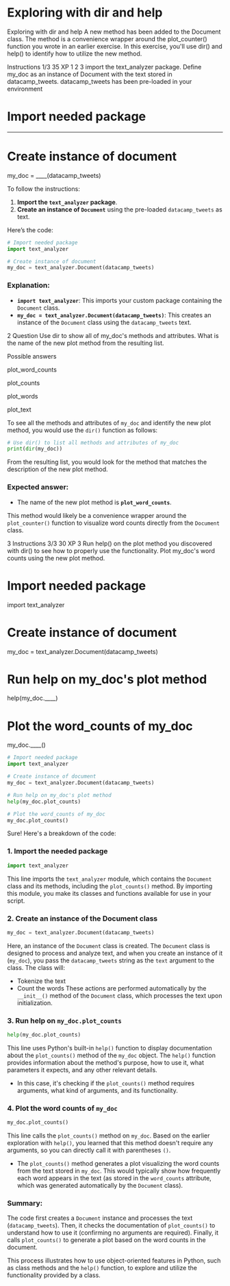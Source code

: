# Exploring with dir and help

Exploring with dir and help
A new method has been added to the Document class. The method is a convenience wrapper around the plot_counter() function you wrote in an earlier exercise. In this exercise, you'll use dir() and help() to identify how to utilize the new method.

Instructions 1/3
35 XP
1
2
3
import the text_analyzer package.
Define my_doc as an instance of Document with the text stored in datacamp_tweets. datacamp_tweets has been pre-loaded in your environment

# Import needed package
____

# Create instance of document
my_doc = ____(datacamp_tweets)

To follow the instructions:

1. **Import the `text_analyzer` package**.
2. **Create an instance of `Document`** using the pre-loaded `datacamp_tweets` as text.

Here’s the code:

```python
# Import needed package
import text_analyzer

# Create instance of document
my_doc = text_analyzer.Document(datacamp_tweets)
```

### Explanation:
- **`import text_analyzer`**: This imports your custom package containing the `Document` class.
- **`my_doc = text_analyzer.Document(datacamp_tweets)`**: This creates an instance of the `Document` class using the `datacamp_tweets` text.

2
Question
Use dir to show all of my_doc's methods and attributes. What is the name of the new plot method from the resulting list.

Possible answers


plot_word_counts

plot_counts

plot_words

plot_text

To see all the methods and attributes of `my_doc` and identify the new plot method, you would use the `dir()` function as follows:

```python
# Use dir() to list all methods and attributes of my_doc
print(dir(my_doc))
```

From the resulting list, you would look for the method that matches the description of the new plot method.

### Expected answer:
- The name of the new plot method is **`plot_word_counts`**.

This method would likely be a convenience wrapper around the `plot_counter()` function to visualize word counts directly from the `Document` class.


3
Instructions 3/3
30 XP
3
Run help() on the plot method you discovered with dir() to see how to properly use the functionality.
Plot my_doc's word counts using the new plot method.

# Import needed package
import text_analyzer

# Create instance of document
my_doc = text_analyzer.Document(datacamp_tweets)

# Run help on my_doc's plot method
help(my_doc.____)

# Plot the word_counts of my_doc
my_doc.____()


```py
# Import needed package
import text_analyzer

# Create instance of document
my_doc = text_analyzer.Document(datacamp_tweets)

# Run help on my_doc's plot method
help(my_doc.plot_counts)

# Plot the word_counts of my_doc
my_doc.plot_counts()


```

Sure! Here's a breakdown of the code:

### 1. Import the needed package
```python
import text_analyzer
```
This line imports the `text_analyzer` module, which contains the `Document` class and its methods, including the `plot_counts()` method. By importing this module, you make its classes and functions available for use in your script.

### 2. Create an instance of the Document class
```python
my_doc = text_analyzer.Document(datacamp_tweets)
```
Here, an instance of the `Document` class is created. The `Document` class is designed to process and analyze text, and when you create an instance of it (`my_doc`), you pass the `datacamp_tweets` string as the `text` argument to the class. The class will:
- Tokenize the text
- Count the words
These actions are performed automatically by the `__init__()` method of the `Document` class, which processes the text upon initialization.

### 3. Run help on `my_doc.plot_counts`
```python
help(my_doc.plot_counts)
```
This line uses Python's built-in `help()` function to display documentation about the `plot_counts()` method of the `my_doc` object. The `help()` function provides information about the method's purpose, how to use it, what parameters it expects, and any other relevant details.

- In this case, it's checking if the `plot_counts()` method requires arguments, what kind of arguments, and its functionality.

### 4. Plot the word counts of `my_doc`
```python
my_doc.plot_counts()
```
This line calls the `plot_counts()` method on `my_doc`. Based on the earlier exploration with `help()`, you learned that this method doesn't require any arguments, so you can directly call it with parentheses `()`.

- The `plot_counts()` method generates a plot visualizing the word counts from the text stored in `my_doc`. This would typically show how frequently each word appears in the text (as stored in the `word_counts` attribute, which was generated automatically by the `Document` class).

### Summary:
The code first creates a `Document` instance and processes the text (`datacamp_tweets`). Then, it checks the documentation of `plot_counts()` to understand how to use it (confirming no arguments are required). Finally, it calls `plot_counts()` to generate a plot based on the word counts in the document.

This process illustrates how to use object-oriented features in Python, such as class methods and the `help()` function, to explore and utilize the functionality provided by a class.